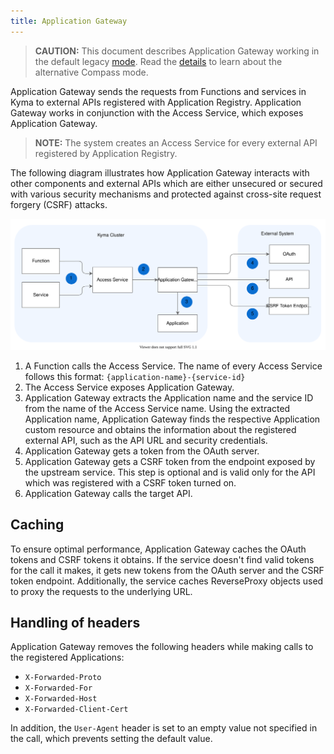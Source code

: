 ```yaml
---
title: Application Gateway
---
```


> **CAUTION:** This document describes Application Gateway working in the default legacy [mode](ac-01-application-connector-components.md#application-operator). Read the [details](../ac-02-application-gateway-details.md) to learn about the alternative Compass mode.

Application Gateway sends the requests from Functions and services in Kyma to external APIs registered with Application Registry. Application Gateway works in conjunction with the Access Service, which exposes Application Gateway.

>**NOTE:** The system creates an Access Service for every external API registered by Application Registry.

The following diagram illustrates how Application Gateway interacts with other components and external APIs
which are either unsecured or secured with various security mechanisms and protected against cross-site request forgery (CSRF) attacks.

![Application Gateway Diagram](assets/ac-architecture-proxy-service.svg)

1. A Function calls the Access Service. The name of every Access Service follows this format: `{application-name}-{service-id}`
2. The Access Service exposes Application Gateway.
3. Application Gateway extracts the Application name and the service ID from the name of the Access Service name. Using the extracted Application name, Application Gateway finds the respective Application custom resource and obtains the information about the registered external API, such as the API URL and security credentials.
4. Application Gateway gets a token from the OAuth server.
5. Application Gateway gets a CSRF token from the endpoint exposed by the upstream service. This step is optional and is valid only for the API which was registered with a CSRF token turned on.
6. Application Gateway calls the target API.

## Caching

To ensure optimal performance, Application Gateway caches the OAuth tokens and CSRF tokens it obtains. If the service doesn't find valid tokens for the call it makes, it gets new tokens from the OAuth server and the CSRF token endpoint.
Additionally, the service caches ReverseProxy objects used to proxy the requests to the underlying URL.

## Handling of headers

Application Gateway removes the following headers while making calls to the registered Applications:

- `X-Forwarded-Proto`
- `X-Forwarded-For`
- `X-Forwarded-Host`
- `X-Forwarded-Client-Cert`

In addition, the `User-Agent` header is set to an empty value not specified in the call, which prevents setting the default value.